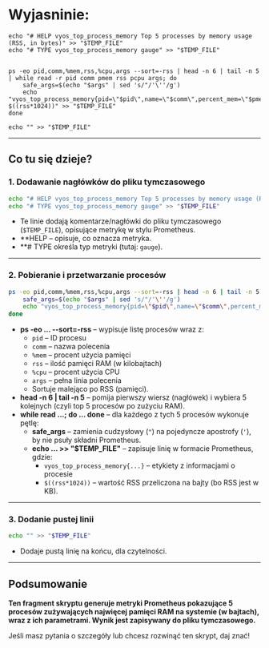 
# Wyjasninie:
```
echo "# HELP vyos_top_process_memory Top 5 processes by memory usage (RSS, in bytes)" >> "$TEMP_FILE"
echo "# TYPE vyos_top_process_memory gauge" >> "$TEMP_FILE"


ps -eo pid,comm,%mem,rss,%cpu,args --sort=-rss | head -n 6 | tail -n 5 | while read -r pid comm pmem rss pcpu args; do
    safe_args=$(echo "$args" | sed 's/"/'\''/g')
    echo "vyos_top_process_memory{pid=\"$pid\",name=\"$comm\",percent_mem=\"$pmem\",percent_cpu=\"$pcpu\",args=\"$safe_args\"} $((rss*1024))" >> "$TEMP_FILE"
done

echo "" >> "$TEMP_FILE"
```

---

## Co tu się dzieje?

### 1. Dodawanie nagłówków do pliku tymczasowego

```bash
echo "# HELP vyos_top_process_memory Top 5 processes by memory usage (RSS, in bytes)" >> "$TEMP_FILE"
echo "# TYPE vyos_top_process_memory gauge" >> "$TEMP_FILE"
```
- Te linie dodają komentarze/nagłówki do pliku tymczasowego (`$TEMP_FILE`), opisujące metrykę w stylu Prometheus.  
- **HELP – opisuje, co oznacza metryka.  
- **# TYPE określa typ metryki (tutaj: `gauge`).

---

### 2. Pobieranie i przetwarzanie procesów

```bash
ps -eo pid,comm,%mem,rss,%cpu,args --sort=-rss | head -n 6 | tail -n 5 | while read -r pid comm pmem rss pcpu args; do
    safe_args=$(echo "$args" | sed 's/"/'\''/g')
    echo "vyos_top_process_memory{pid=\"$pid\",name=\"$comm\",percent_mem=\"$pmem\",percent_cpu=\"$pcpu\",args=\"$safe_args\"} $((rss*1024))" >> "$TEMP_FILE"
done
```
- **ps -eo ... --sort=-rss** – wypisuje listę procesów wraz z:  
  - `pid` – ID procesu  
  - `comm` – nazwa polecenia  
  - `%mem` – procent użycia pamięci  
  - `rss` – ilość pamięci RAM (w kilobajtach)  
  - `%cpu` – procent użycia CPU  
  - `args` – pełna linia polecenia  
  - Sortuje malejąco po RSS (pamięci).
- **head -n 6 | tail -n 5** – pomija pierwszy wiersz (nagłówek) i wybiera 5 kolejnych (czyli top 5 procesów po zużyciu RAM).
- **while read ...; do ... done** – dla każdego z tych 5 procesów wykonuje pętlę:
    - **safe_args** – zamienia cudzysłowy (`"`) na pojedyncze apostrofy (`'`), by nie psuły składni Prometheus.
    - **echo ... >> "$TEMP_FILE"** – zapisuje linię w formacie Prometheus, gdzie:
        - `vyos_top_process_memory{...}` – etykiety z informacjami o procesie
        - `$((rss*1024))` – wartość RSS przeliczona na bajty (bo RSS jest w KB).

---

### 3. Dodanie pustej linii

```bash
echo "" >> "$TEMP_FILE"
```
- Dodaje pustą linię na końcu, dla czytelności.

---

## Podsumowanie

**Ten fragment skryptu generuje metryki Prometheus pokazujące 5 procesów zużywających najwięcej pamięci RAM na systemie (w bajtach), wraz z ich parametrami. Wynik jest zapisywany do pliku tymczasowego.**

Jeśli masz pytania o szczegóły lub chcesz rozwinąć ten skrypt, daj znać!